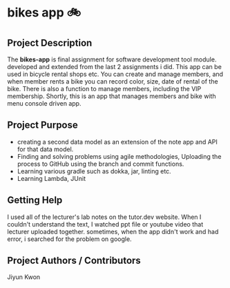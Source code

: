 # bikes app 🚲

## Project Description
The **bikes-app** is final assignment for software development tool module. developed and extended from the last 2 assignments i did. 
This app can be used in bicycle rental shops etc. 
You can create and manage members, and when member rents a bike you can record color, size, date of rental of the bike.
There is also a function to manage members, including the VIP membership.
Shortly, this is an app that manages members and bike with menu console driven app.
## Project Purpose
- creating a second data model as an extension of the note app and API for that data model. 
- Finding and solving problems using agile methodologies,
  Uploading the process to GitHub using the branch and commit functions.
- Learning various gradle such as dokka, jar, linting etc.
- Learning Lambda, JUnit
## Getting Help
I used all of the lecturer's lab notes on the tutor.dev website. When I couldn't understand the text, I watched ppt file or youtube video that lecturer uploaded together.
sometimes, when the app didn't work and had error, i searched for the problem on google.
## Project Authors / Contributors
Jiyun Kwon
